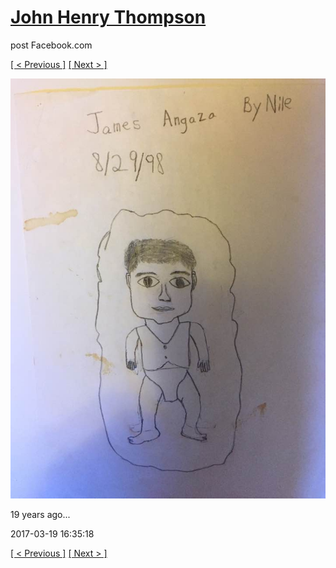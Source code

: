 # [John Henry Thompson](../README.md)
post Facebook.com

[[ < Previous ]](2017-09-03-1.md) [[ Next > ]](2017-03-18-1.md)

[![](../media/2017-03-19/Timeline-Photos-19-years-ago.jpg)](../README.md)

19 years ago...

2017-03-19 16:35:18

[[ < Previous ]](2017-09-03-1.md) [[ Next > ]](2017-03-18-1.md)